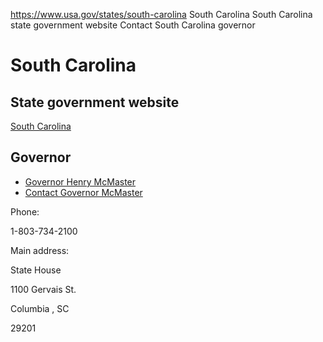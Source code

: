 

https://www.usa.gov/states/south-carolina
South Carolina
South Carolina state government website
Contact South Carolina governor

South Carolina
==============

State government website
------------------------

[South Carolina](https://sc.gov/)

Governor
--------

* [Governor Henry McMaster](https://governor.sc.gov/)
* [Contact Governor McMaster](https://governor.sc.gov/contact-governors-office)

Phone:

1-803-734-2100

Main address:

State House
  

1100 Gervais St.
  

Columbia
,
SC

29201
